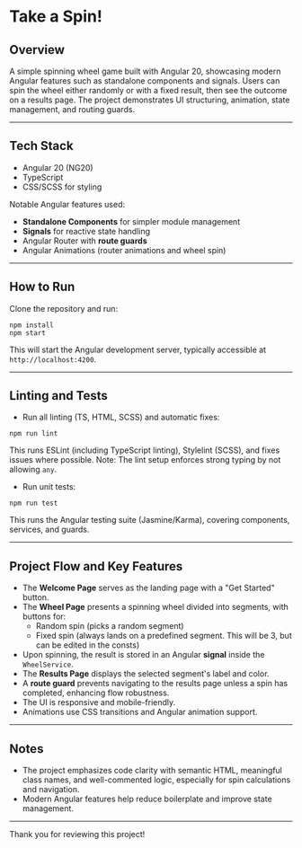 
# Take a Spin!

## Overview

A simple spinning wheel game built with Angular 20, showcasing modern Angular features such as standalone components and signals. Users can spin the wheel either randomly or with a fixed result, then see the outcome on a results page. The project demonstrates UI structuring, animation, state management, and routing guards.

---

## Tech Stack

- Angular 20 (NG20)
- TypeScript
- CSS/SCSS for styling

Notable Angular features used:

- **Standalone Components** for simpler module management
- **Signals** for reactive state handling
- Angular Router with **route guards**
- Angular Animations (router animations and wheel spin)

---

## How to Run

Clone the repository and run:

```
npm install
npm start
```

This will start the Angular development server, typically accessible at `http://localhost:4200`.

---

## Linting and Tests

- Run all linting (TS, HTML, SCSS) and automatic fixes:

```
npm run lint
```

This runs ESLint (including TypeScript linting), Stylelint (SCSS), and fixes issues where possible. Note: The lint setup enforces strong typing by not allowing `any`.

- Run unit tests:

```
npm run test
```

This runs the Angular testing suite (Jasmine/Karma), covering components, services, and guards.

---

## Project Flow and Key Features

- The **Welcome Page** serves as the landing page with a "Get Started" button.
- The **Wheel Page** presents a spinning wheel divided into segments, with buttons for:
  - Random spin (picks a random segment)
  - Fixed spin (always lands on a predefined segment. This will be 3, but can be edited in the consts)
- Upon spinning, the result is stored in an Angular **signal** inside the `WheelService`.
- The **Results Page** displays the selected segment's label and color.
- A **route guard** prevents navigating to the results page unless a spin has completed, enhancing flow robustness.
- The UI is responsive and mobile-friendly.
- Animations use CSS transitions and Angular animation support.

---

## Notes

- The project emphasizes code clarity with semantic HTML, meaningful class names, and well-commented logic, especially for spin calculations and navigation.
- Modern Angular features help reduce boilerplate and improve state management.

---

Thank you for reviewing this project!
